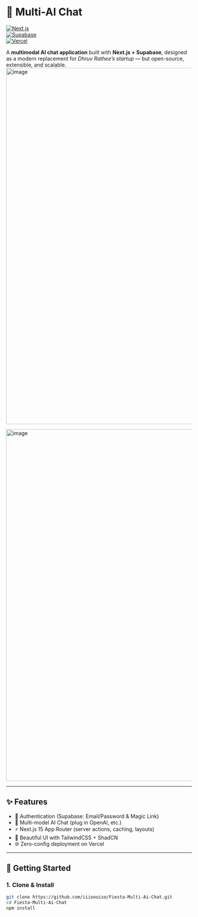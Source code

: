 # 🧠 Multi-AI Chat  

[![Next.js](https://img.shields.io/badge/Next.js-15-black?logo=next.js)](https://nextjs.org)  
[![Supabase](https://img.shields.io/badge/Supabase-Auth%20%26%20DB-3ECF8E?logo=supabase)](https://supabase.com)  
[![Vercel](https://img.shields.io/badge/Deployed%20on-Vercel-black?logo=vercel)](https://vercel.com)  
  

A **multimodal AI chat application** built with **Next.js + Supabase**, designed as a modern replacement for *Dhruv Rathee’s startup* — but open-source, extensible, and scalable.  
<img width="1919" height="967" alt="image" src="https://github.com/user-attachments/assets/72070164-c229-4420-a4f8-2dac484f9ad8" />

<img width="1919" height="955" alt="image" src="https://github.com/user-attachments/assets/2929012d-6cc6-42eb-ae32-4292de1c9c99" />


---

## ✨ Features  

- 🔐 Authentication (Supabase: Email/Password & Magic Link)  
- 💬 Multi-model AI Chat (plug in OpenAI, etc.)   
- ⚡ Next.js 15 App Router (server actions, caching, layouts)  
- 🎨 Beautiful UI with TailwindCSS + ShadCN  
- 🌐 Zero-config deployment on Vercel  

---

## 🚀 Getting Started  

### 1. Clone & Install  

```bash
git clone https://github.com/iiioooiso/Fiesta-Multi-Ai-Chat.git
cd Fiesta-Multi-Ai-Chat
npm install
